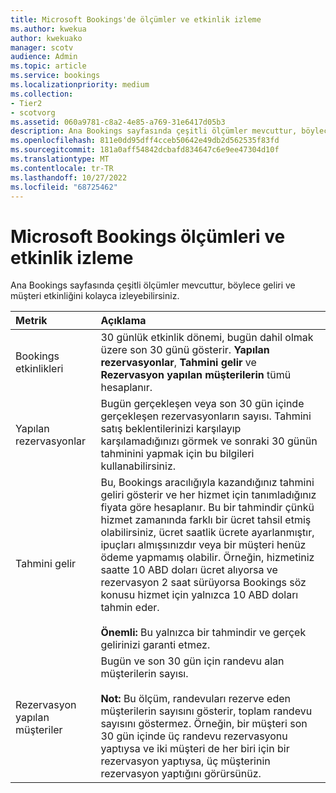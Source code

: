 ```yaml
---
title: Microsoft Bookings'de ölçümler ve etkinlik izleme
ms.author: kwekua
author: kwekuako
manager: scotv
audience: Admin
ms.topic: article
ms.service: bookings
ms.localizationpriority: medium
ms.collection:
- Tier2
- scotvorg
ms.assetid: 060a9781-c8a2-4e85-a769-31e6417d05b3
description: Ana Bookings sayfasında çeşitli ölçümler mevcuttur, böylece geliri ve müşteri etkinliğini kolayca izleyebilirsiniz.
ms.openlocfilehash: 811e0dd95dff4cceb50642e49db2d562535f83fd
ms.sourcegitcommit: 181a0aff54842dcbafd834647c6e9ee47304d10f
ms.translationtype: MT
ms.contentlocale: tr-TR
ms.lasthandoff: 10/27/2022
ms.locfileid: "68725462"
---
```

# <a name="microsoft-bookings-metrics-and-activity-tracking"></a>Microsoft Bookings ölçümleri ve etkinlik izleme

Ana Bookings sayfasında çeşitli ölçümler mevcuttur, böylece geliri ve müşteri etkinliğini kolayca izleyebilirsiniz.

| Metrik | Açıklama |
|:---|:---|
| Bookings etkinlikleri | 30 günlük etkinlik dönemi, bugün dahil olmak üzere son 30 günü gösterir. **Yapılan rezervasyonlar**, **Tahmini gelir** ve **Rezervasyon yapılan müşterilerin** tümü hesaplanır. |
| Yapılan rezervasyonlar | Bugün gerçekleşen veya son 30 gün içinde gerçekleşen rezervasyonların sayısı. Tahmini satış beklentilerinizi karşılayıp karşılamadığınızı görmek ve sonraki 30 günün tahminini yapmak için bu bilgileri kullanabilirsiniz. |
| Tahmini gelir | Bu, Bookings aracılığıyla kazandığınız tahmini geliri gösterir ve her hizmet için tanımladığınız fiyata göre hesaplanır. Bu bir tahmindir çünkü hizmet zamanında farklı bir ücret tahsil etmiş olabilirsiniz, ücret saatlik ücrete ayarlanmıştır, ipuçları almışsınızdır veya bir müşteri henüz ödeme yapmamış olabilir. Örneğin, hizmetiniz saatte 10 ABD doları ücret alıyorsa ve rezervasyon 2 saat sürüyorsa Bookings söz konusu hizmet için yalnızca 10 ABD doları tahmin eder.<br/><br/>**Önemli:** Bu yalnızca bir tahmindir ve gerçek gelirinizi garanti etmez. |
| Rezervasyon yapılan müşteriler | Bugün ve son 30 gün için randevu alan müşterilerin sayısı.<br/><br/>**Not:** Bu ölçüm, randevuları rezerve eden müşterilerin sayısını gösterir, toplam randevu sayısını göstermez. Örneğin, bir müşteri son 30 gün içinde üç randevu rezervasyonu yaptıysa ve iki müşteri de her biri için bir rezervasyon yaptıysa, üç müşterinin rezervasyon yaptığını görürsünüz. |
